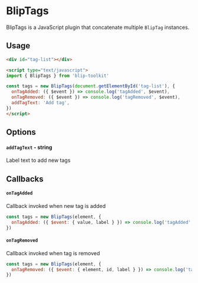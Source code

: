 # BlipTags

BlipTags is a JavaScript plugin that concatenate multiple `BlipTag` instances.

## Usage

```html
<div id="tag-list"></div>

<script type="text/javascript">
import { BlipTags } from 'blip-toolkit'

const tags = new BlipTags(document.getElementById('tag-list'), {
  onTagAdded: ({ $event }) => console.log('tagAdded', $event),
  onTagRemoved: ({ $event }) => console.log('tagRemoved', $event),
  addTagText: 'Add tag',
})
</script>
```

## Options

#### `addTagText` - string

Label text to add new tags

## Callbacks

#### `onTagAdded`

Callback invoked when new tag is added

```javascript
const tags = new BlipTags(element, {
  onTagAdded: ({ $event: { value, label } }) => console.log('tagAdded', value, label),
})
```

#### `onTagRemoved`

Callback invoked when tag is removed

```javascript
const tags = new BlipTags(element, {
  onTagRemoved: ({ $event: { element, id, label } }) => console.log('tagRemoved', element, id, label),
})
```

